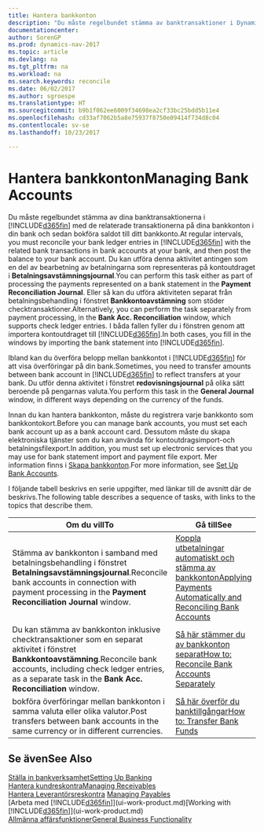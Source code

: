 ```yaml
---
title: Hantera bankkonton
description: "Du måste regelbundet stämma av banktransaktioner i Dynamics NAV med relaterade banktransaktioner i dina bankkonton."
documentationcenter: 
author: SorenGP
ms.prod: dynamics-nav-2017
ms.topic: article
ms.devlang: na
ms.tgt_pltfrm: na
ms.workload: na
ms.search.keywords: reconcile
ms.date: 06/02/2017
ms.author: sgroespe
ms.translationtype: HT
ms.sourcegitcommit: b9b1f062ee6009f34698ea2cf33bc25bdd5b11e4
ms.openlocfilehash: cd33af7062b5a8e75937f8750e09414f734d8c04
ms.contentlocale: sv-se
ms.lasthandoff: 10/23/2017

---
```

# <a name="managing-bank-accounts"></a><span data-ttu-id="1d183-103">Hantera bankkonton</span><span class="sxs-lookup"><span data-stu-id="1d183-103">Managing Bank Accounts</span></span>
<span data-ttu-id="1d183-104">Du måste regelbundet stämma av dina banktransaktionerna i [!INCLUDE[d365fin](includes/d365fin_md.md)] med de relaterade transaktionerna på dina bankkonton i din bank och sedan bokföra saldot till ditt bankkonto.</span><span class="sxs-lookup"><span data-stu-id="1d183-104">At regular intervals, you must reconcile your bank ledger entries in [!INCLUDE[d365fin](includes/d365fin_md.md)] with the related bank transactions in bank accounts at your bank, and then post the balance to your bank account.</span></span> <span data-ttu-id="1d183-105">Du kan utföra denna aktivitet antingen som en del av bearbetning av betalningarna som representeras på kontoutdraget i **Betalningsavstämningsjournal**.</span><span class="sxs-lookup"><span data-stu-id="1d183-105">You can perform this task either as part of processing the payments represented on a bank statement in the **Payment Reconciliation Journal**.</span></span> <span data-ttu-id="1d183-106">Eller så kan du utföra aktiviteten separat från betalningsbehandling i fönstret **Bankkontoavstämning** som stöder checktransaktioner.</span><span class="sxs-lookup"><span data-stu-id="1d183-106">Alternatively, you can perform the task separately from payment processing, in the **Bank Acc. Reconciliation** window, which supports check ledger entries.</span></span> <span data-ttu-id="1d183-107">I båda fallen fyller du i fönstren genom att importera kontoutdraget till [!INCLUDE[d365fin](includes/d365fin_md.md)].</span><span class="sxs-lookup"><span data-stu-id="1d183-107">In both cases, you fill in the windows by importing the bank statement into [!INCLUDE[d365fin](includes/d365fin_md.md)].</span></span>

<span data-ttu-id="1d183-108">Ibland kan du överföra belopp mellan bankkontot i [!INCLUDE[d365fin](includes/d365fin_md.md)] för att visa överföringar på din bank.</span><span class="sxs-lookup"><span data-stu-id="1d183-108">Sometimes, you need to transfer amounts between bank account in [!INCLUDE[d365fin](includes/d365fin_md.md)] to reflect transfers at your bank.</span></span> <span data-ttu-id="1d183-109">Du utför denna aktivitet i fönstret **redovisningsjournal** på olika sätt beroende på pengarnas valuta.</span><span class="sxs-lookup"><span data-stu-id="1d183-109">You perform this task in the **General Journal** window, in different ways depending on the currency of the funds.</span></span>

<span data-ttu-id="1d183-110">Innan du kan hantera bankkonton, måste du registrera varje bankkonto som bankkontokort.</span><span class="sxs-lookup"><span data-stu-id="1d183-110">Before you can manage bank accounts, you must set each bank account up as a bank account card.</span></span> <span data-ttu-id="1d183-111">Dessutom måste du skapa elektroniska tjänster som du kan använda för kontoutdragsimport-och betalningsfilexport.</span><span class="sxs-lookup"><span data-stu-id="1d183-111">In addition, you must set up electronic services that you may use for bank statement import and payment file export.</span></span> <span data-ttu-id="1d183-112">Mer information finns i [Skapa bankkonton](bank-setup-banking.md).</span><span class="sxs-lookup"><span data-stu-id="1d183-112">For more information, see [Set Up Bank Accounts](bank-setup-banking.md).</span></span>

<span data-ttu-id="1d183-113">I följande tabell beskrivs en serie uppgifter, med länkar till de avsnitt där de beskrivs.</span><span class="sxs-lookup"><span data-stu-id="1d183-113">The following table describes a sequence of tasks, with links to the topics that describe them.</span></span>

| <span data-ttu-id="1d183-114">Om du vill</span><span class="sxs-lookup"><span data-stu-id="1d183-114">To</span></span> | <span data-ttu-id="1d183-115">Gå till</span><span class="sxs-lookup"><span data-stu-id="1d183-115">See</span></span> |
| --- | --- |
| <span data-ttu-id="1d183-116">Stämma av bankkonton i samband med betalningsbehandling i fönstret **Betalningsavstämningsjournal**.</span><span class="sxs-lookup"><span data-stu-id="1d183-116">Reconcile bank accounts in connection with payment processing in the **Payment Reconciliation Journal** window.</span></span> |[<span data-ttu-id="1d183-117">Koppla utbetalningar automatiskt och stämma av bankkonton</span><span class="sxs-lookup"><span data-stu-id="1d183-117">Applying Payments Automatically and Reconciling Bank Accounts</span></span>](receivables-apply-payments-auto-reconcile-bank-accounts.md) |
| <span data-ttu-id="1d183-118">Du kan stämma av bankkonton inklusive checktransaktioner som en separat aktivitet i fönstret **Bankkontoavstämning**.</span><span class="sxs-lookup"><span data-stu-id="1d183-118">Reconcile bank accounts, including check ledger entries, as a separate task in the **Bank Acc. Reconciliation** window.</span></span> |[<span data-ttu-id="1d183-119">Så här stämmer du av bankkonton separat</span><span class="sxs-lookup"><span data-stu-id="1d183-119">How to: Reconcile Bank Accounts Separately</span></span>](bank-how-reconcile-bank-accounts-separately.md) |
| <span data-ttu-id="1d183-120">bokföra överföringar mellan bankkonton i samma valuta eller olika valutor.</span><span class="sxs-lookup"><span data-stu-id="1d183-120">Post transfers between bank accounts in the same currency or in different currencies.</span></span> |[<span data-ttu-id="1d183-121">Så här överför du banktillgångar</span><span class="sxs-lookup"><span data-stu-id="1d183-121">How to: Transfer Bank Funds</span></span>](bank-how-transfer-bank-funds.md) |

## <a name="see-also"></a><span data-ttu-id="1d183-122">Se även</span><span class="sxs-lookup"><span data-stu-id="1d183-122">See Also</span></span>
[<span data-ttu-id="1d183-123">Ställa in bankverksamhet</span><span class="sxs-lookup"><span data-stu-id="1d183-123">Setting Up Banking</span></span>](bank-setup-banking.md)  
[<span data-ttu-id="1d183-124">Hantera kundreskontra</span><span class="sxs-lookup"><span data-stu-id="1d183-124">Managing Receivables</span></span>](receivables-manage-receivables.md)  
<span data-ttu-id="1d183-125">[Hantera Leverantörsreskontra](payables-manage-payables.md)  </span><span class="sxs-lookup"><span data-stu-id="1d183-125">[Managing Payables](payables-manage-payables.md)  </span></span>  
<span data-ttu-id="1d183-126">[Arbeta med [!INCLUDE[d365fin](includes/d365fin_md.md)]](ui-work-product.md)</span><span class="sxs-lookup"><span data-stu-id="1d183-126">[Working with [!INCLUDE[d365fin](includes/d365fin_md.md)]](ui-work-product.md)</span></span>  
[<span data-ttu-id="1d183-127">Allmänna affärsfunktioner</span><span class="sxs-lookup"><span data-stu-id="1d183-127">General Business Functionality</span></span>](ui-across-business-areas.md)  

